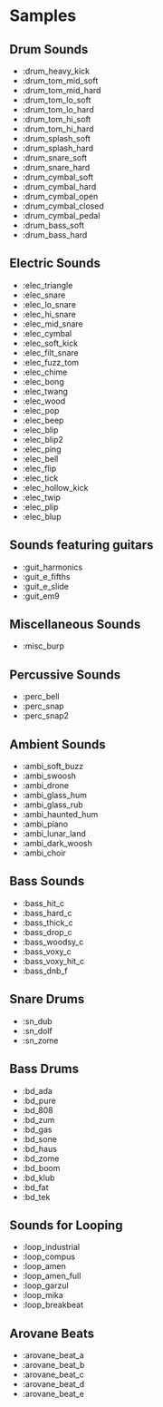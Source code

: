 # Samples

## Drum Sounds
* :drum_heavy_kick
* :drum_tom_mid_soft
* :drum_tom_mid_hard
* :drum_tom_lo_soft
* :drum_tom_lo_hard
* :drum_tom_hi_soft
* :drum_tom_hi_hard
* :drum_splash_soft
* :drum_splash_hard
* :drum_snare_soft
* :drum_snare_hard
* :drum_cymbal_soft
* :drum_cymbal_hard
* :drum_cymbal_open
* :drum_cymbal_closed
* :drum_cymbal_pedal
* :drum_bass_soft
* :drum_bass_hard


## Electric Sounds
* :elec_triangle
* :elec_snare
* :elec_lo_snare
* :elec_hi_snare
* :elec_mid_snare
* :elec_cymbal
* :elec_soft_kick
* :elec_filt_snare
* :elec_fuzz_tom
* :elec_chime
* :elec_bong
* :elec_twang
* :elec_wood
* :elec_pop
* :elec_beep
* :elec_blip
* :elec_blip2
* :elec_ping
* :elec_bell
* :elec_flip
* :elec_tick
* :elec_hollow_kick
* :elec_twip
* :elec_plip
* :elec_blup


## Sounds featuring guitars
* :guit_harmonics
* :guit_e_fifths
* :guit_e_slide
* :guit_em9


## Miscellaneous Sounds
* :misc_burp


## Percussive Sounds
* :perc_bell
* :perc_snap
* :perc_snap2


## Ambient Sounds
* :ambi_soft_buzz
* :ambi_swoosh
* :ambi_drone
* :ambi_glass_hum
* :ambi_glass_rub
* :ambi_haunted_hum
* :ambi_piano
* :ambi_lunar_land
* :ambi_dark_woosh
* :ambi_choir


## Bass Sounds
* :bass_hit_c
* :bass_hard_c
* :bass_thick_c
* :bass_drop_c
* :bass_woodsy_c
* :bass_voxy_c
* :bass_voxy_hit_c
* :bass_dnb_f


## Snare Drums
* :sn_dub
* :sn_dolf
* :sn_zome


## Bass Drums
* :bd_ada
* :bd_pure
* :bd_808
* :bd_zum
* :bd_gas
* :bd_sone
* :bd_haus
* :bd_zome
* :bd_boom
* :bd_klub
* :bd_fat
* :bd_tek


## Sounds for Looping
* :loop_industrial
* :loop_compus
* :loop_amen
* :loop_amen_full
* :loop_garzul
* :loop_mika
* :loop_breakbeat


## Arovane Beats
* :arovane_beat_a
* :arovane_beat_b
* :arovane_beat_c
* :arovane_beat_d
* :arovane_beat_e


